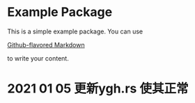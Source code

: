 # Example Package

This is a simple example package. You can use

[Github-flavored Markdown](https://guides.github.com/features/mastering-markdown/)

to write your content.

# 2021 01 05 更新ygh.rs 使其正常